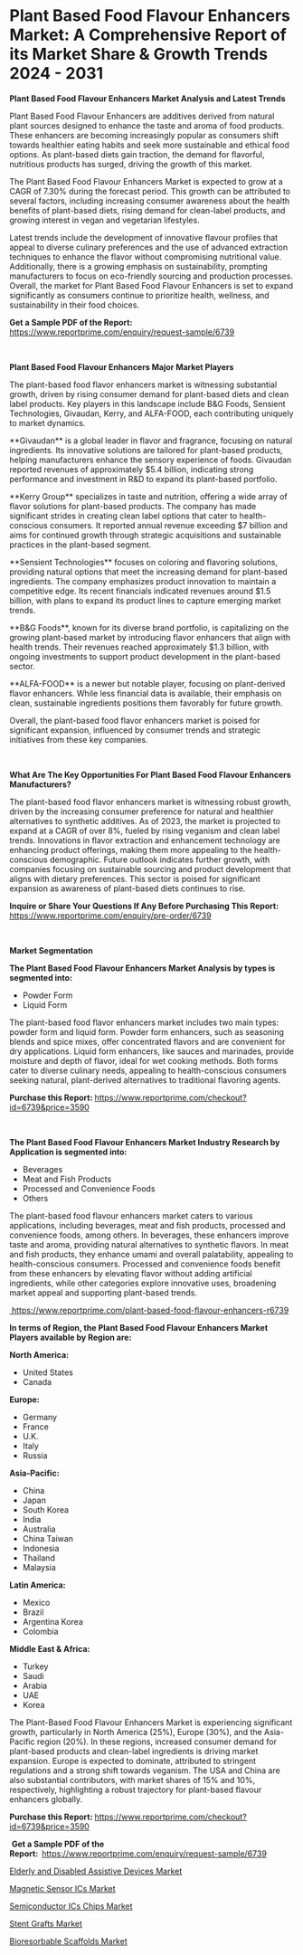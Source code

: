 <p><h1>Plant Based Food Flavour Enhancers Market: A Comprehensive Report of its Market Share & Growth Trends 2024 - 2031</h1></p><p><strong>Plant Based Food Flavour Enhancers Market Analysis and Latest Trends</strong></p>
<p><p>Plant Based Food Flavour Enhancers are additives derived from natural plant sources designed to enhance the taste and aroma of food products. These enhancers are becoming increasingly popular as consumers shift towards healthier eating habits and seek more sustainable and ethical food options. As plant-based diets gain traction, the demand for flavorful, nutritious products has surged, driving the growth of this market.</p><p>The Plant Based Food Flavour Enhancers Market is expected to grow at a CAGR of 7.30% during the forecast period. This growth can be attributed to several factors, including increasing consumer awareness about the health benefits of plant-based diets, rising demand for clean-label products, and growing interest in vegan and vegetarian lifestyles. </p><p>Latest trends include the development of innovative flavour profiles that appeal to diverse culinary preferences and the use of advanced extraction techniques to enhance the flavor without compromising nutritional value. Additionally, there is a growing emphasis on sustainability, prompting manufacturers to focus on eco-friendly sourcing and production processes. Overall, the market for Plant Based Food Flavour Enhancers is set to expand significantly as consumers continue to prioritize health, wellness, and sustainability in their food choices.</p></p>
<p><strong>Get a Sample PDF of the Report:&nbsp;</strong> <a href="https://www.reportprime.com/enquiry/request-sample/6739?utm_campaign=1087&utm_medium=2&utm_source=Github&utm_content=ia&utm_term=05112024&utm_id=plant-based-food-flavour-enhancers">https://www.reportprime.com/enquiry/request-sample/6739</a></p>
<p>&nbsp;</p>
<p><strong>Plant Based Food Flavour Enhancers Major Market Players</strong></p>
<p><p>The plant-based food flavor enhancers market is witnessing substantial growth, driven by rising consumer demand for plant-based diets and clean label products. Key players in this landscape include B&G Foods, Sensient Technologies, Givaudan, Kerry, and ALFA-FOOD, each contributing uniquely to market dynamics.</p><p>**Givaudan** is a global leader in flavor and fragrance, focusing on natural ingredients. Its innovative solutions are tailored for plant-based products, helping manufacturers enhance the sensory experience of foods. Givaudan reported revenues of approximately $5.4 billion, indicating strong performance and investment in R&D to expand its plant-based portfolio.</p><p>**Kerry Group** specializes in taste and nutrition, offering a wide array of flavor solutions for plant-based products. The company has made significant strides in creating clean label options that cater to health-conscious consumers. It reported annual revenue exceeding $7 billion and aims for continued growth through strategic acquisitions and sustainable practices in the plant-based segment.</p><p>**Sensient Technologies** focuses on coloring and flavoring solutions, providing natural options that meet the increasing demand for plant-based ingredients. The company emphasizes product innovation to maintain a competitive edge. Its recent financials indicated revenues around $1.5 billion, with plans to expand its product lines to capture emerging market trends.</p><p>**B&G Foods**, known for its diverse brand portfolio, is capitalizing on the growing plant-based market by introducing flavor enhancers that align with health trends. Their revenues reached approximately $1.3 billion, with ongoing investments to support product development in the plant-based sector.</p><p>**ALFA-FOOD** is a newer but notable player, focusing on plant-derived flavor enhancers. While less financial data is available, their emphasis on clean, sustainable ingredients positions them favorably for future growth.</p><p>Overall, the plant-based food flavor enhancers market is poised for significant expansion, influenced by consumer trends and strategic initiatives from these key companies.</p></p>
<p>&nbsp;</p>
<p><strong>What Are The Key Opportunities For Plant Based Food Flavour Enhancers Manufacturers?</strong></p>
<p><p>The plant-based food flavor enhancers market is witnessing robust growth, driven by the increasing consumer preference for natural and healthier alternatives to synthetic additives. As of 2023, the market is projected to expand at a CAGR of over 8%, fueled by rising veganism and clean label trends. Innovations in flavor extraction and enhancement technology are enhancing product offerings, making them more appealing to the health-conscious demographic. Future outlook indicates further growth, with companies focusing on sustainable sourcing and product development that aligns with dietary preferences. This sector is poised for significant expansion as awareness of plant-based diets continues to rise.</p></p>
<p><strong>Inquire or Share Your Questions If Any Before Purchasing This Report:</strong> <a href="https://www.reportprime.com/enquiry/pre-order/6739?utm_campaign=1087&utm_medium=2&utm_source=Github&utm_content=ia&utm_term=05112024&utm_id=plant-based-food-flavour-enhancers">https://www.reportprime.com/enquiry/pre-order/6739</a></p>
<p>&nbsp;</p>
<p><strong>Market Segmentation</strong></p>
<p><strong>The Plant Based Food Flavour Enhancers Market Analysis by types is segmented into:</strong></p>
<p><ul><li>Powder Form</li><li>Liquid Form</li></ul></p>
<p><p>The plant-based food flavor enhancers market includes two main types: powder form and liquid form. Powder form enhancers, such as seasoning blends and spice mixes, offer concentrated flavors and are convenient for dry applications. Liquid form enhancers, like sauces and marinades, provide moisture and depth of flavor, ideal for wet cooking methods. Both forms cater to diverse culinary needs, appealing to health-conscious consumers seeking natural, plant-derived alternatives to traditional flavoring agents.</p></p>
<p><strong>Purchase this Report:&nbsp;</strong><a href="https://www.reportprime.com/checkout?id=6739&price=3590&utm_campaign=1087&utm_medium=2&utm_source=Github&utm_content=ia&utm_term=05112024&utm_id=plant-based-food-flavour-enhancers">https://www.reportprime.com/checkout?id=6739&price=3590</a></p>
<p>&nbsp;</p>
<p><strong>The Plant Based Food Flavour Enhancers Market Industry Research by Application is segmented into:</strong></p>
<p><ul><li>Beverages</li><li>Meat and Fish Products</li><li>Processed and Convenience Foods</li><li>Others</li></ul></p>
<p><p>The plant-based food flavour enhancers market caters to various applications, including beverages, meat and fish products, processed and convenience foods, among others. In beverages, these enhancers improve taste and aroma, providing natural alternatives to synthetic flavors. In meat and fish products, they enhance umami and overall palatability, appealing to health-conscious consumers. Processed and convenience foods benefit from these enhancers by elevating flavor without adding artificial ingredients, while other categories explore innovative uses, broadening market appeal and supporting plant-based trends.</p></p>
<p><a href="https://www.reportprime.com/plant-based-food-flavour-enhancers-r6739?utm_campaign=1087&utm_medium=2&utm_source=Github&utm_content=ia&utm_term=05112024&utm_id=plant-based-food-flavour-enhancers">&nbsp;https://www.reportprime.com/plant-based-food-flavour-enhancers-r6739</a></p>
<p><strong>In terms of Region, the Plant Based Food Flavour Enhancers Market Players available by Region are:</strong></p>
<p>
    <p> <strong> North America: </strong>
        <ul>
            <li>United States</li>
            <li>Canada</li>
        </ul>
        </p> 
    <p> <strong> Europe: </strong>
        <ul>
            <li>Germany</li>
            <li>France</li>
            <li>U.K.</li>
            <li>Italy</li>
            <li>Russia</li>
        </ul>
        </p> 
    <p> <strong> Asia-Pacific: </strong>
        <ul>
            <li>China</li>
            <li>Japan</li>
            <li>South Korea</li>
            <li>India</li>
            <li>Australia</li>
            <li>China Taiwan</li>
            <li>Indonesia</li>
            <li>Thailand</li>
            <li>Malaysia</li>
        </ul>
        </p> 
    <p> <strong> Latin America: </strong>
        <ul>
            <li>Mexico</li>
            <li>Brazil</li>
            <li>Argentina Korea</li>
            <li>Colombia</li>
        </ul>
        </p> 
    <p> <strong> Middle East & Africa: </strong>
        <ul>
            <li>Turkey</li>
            <li>Saudi</li>
            <li>Arabia</li>
            <li>UAE</li>
            <li>Korea</li>
        </ul>
    </p>
    </p>
<p><p>The Plant-Based Food Flavour Enhancers Market is experiencing significant growth, particularly in North America (25%), Europe (30%), and the Asia-Pacific region (20%). In these regions, increased consumer demand for plant-based products and clean-label ingredients is driving market expansion. Europe is expected to dominate, attributed to stringent regulations and a strong shift towards veganism. The USA and China are also substantial contributors, with market shares of 15% and 10%, respectively, highlighting a robust trajectory for plant-based flavour enhancers globally.</p></p>
<p><strong>Purchase this Report: </strong><a href="https://www.reportprime.com/checkout?id=6739&price=3590&utm_campaign=1087&utm_medium=2&utm_source=Github&utm_content=ia&utm_term=05112024&utm_id=plant-based-food-flavour-enhancers">https://www.reportprime.com/checkout?id=6739&price=3590</a></p>
<p>&nbsp;<strong>Get a Sample PDF of the Report:&nbsp;&nbsp;</strong><a href="https://www.reportprime.com/enquiry/request-sample/6739?utm_campaign=1087&utm_medium=2&utm_source=Github&utm_content=ia&utm_term=05112024&utm_id=plant-based-food-flavour-enhancers">https://www.reportprime.com/enquiry/request-sample/6739</a></p>
<p><strong></strong></p>
<p><p><a href="https://issuu.com/reportprime-2/docs/elderly-and-disabled-assistive-devi_07e4c4a91a90ac?utm_campaign=1087&utm_medium=2&utm_source=Github&utm_content=ia&utm_term=05112024&utm_id=plant-based-food-flavour-enhancers">Elderly and Disabled Assistive Devices Market</a></p><p><a href="https://github.com/vitacbq/Market-Research-Report-List-1/blob/main/magnetic-sensor-ics-market.md?utm_campaign=1087&utm_medium=2&utm_source=Github&utm_content=ia&utm_term=05112024&utm_id=plant-based-food-flavour-enhancers">Magnetic Sensor ICs Market</a></p><p><a href="https://github.com/benjigwozdzus/Market-Research-Report-List-1/blob/main/semiconductor-ics-chips-market.md?utm_campaign=1087&utm_medium=2&utm_source=Github&utm_content=ia&utm_term=05112024&utm_id=plant-based-food-flavour-enhancers">Semiconductor ICs Chips Market</a></p><p><a href="https://issuu.com/reportprime-2/docs/stent-grafts-market-size-2030.pptx_d01b4985e20d98?utm_campaign=1087&utm_medium=2&utm_source=Github&utm_content=ia&utm_term=05112024&utm_id=plant-based-food-flavour-enhancers">Stent Grafts Market</a></p><p><a href="https://issuu.com/reportprime-2/docs/bioresorbable-scaffolds-market-size_88d7e3c4e2dc4c?utm_campaign=1087&utm_medium=2&utm_source=Github&utm_content=ia&utm_term=05112024&utm_id=plant-based-food-flavour-enhancers">Bioresorbable Scaffolds Market</a></p></p>